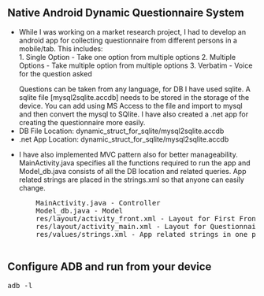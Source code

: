 ## Native Android Dynamic Questionnaire System
<ul>
    <li>While I was working on a market research project, I had to develop an android app for collecting questionnaire from 
    different persons in a mobile/tab. This includes:
    </li>
    1. Single Option - Take one option from multiple options
    2. Multiple Options - Take multiple option from multiple options
    3. Verbatim - Voice for the question asked
</ul>

<ul>Questions can be taken from any language, for DB I have used sqlite. A sqlite file [mysql2sqlite.accdb] needs to be stored 
    in the storage of the device. You can add using MS Access to the file and import to mysql and then convert the mysql to SQlite.
    I have also created a .net app for creating the questionnaire more easily.
    <li>DB File Location: dynamic_struct_for_sqlite/mysql2sqlite.accdb</li>
    <li>.net App Location: dynamic_struct_for_sqlite/mysql2sqlite.accdb</li>    
</ul>

<ul>
<li>I have also implemented MVC pattern also for better manageability. MainActivity.java specifies all the functions required 
    to run the app and Model_db.java consists of all the DB location and related queries. App related strings are placed in the
    strings.xml so that anyone can easily change.
    <pre>
    MainActivity.java - Controller
    Model_db.java - Model
    res/layout/activity_front.xml - Layout for First Front View & Information Fillup
    res/layout/activity_main.xml - Layout for Questionnaire
    res/values/strings.xml - App related strings in one place
    </pre>
</li>

</ul>

## Configure ADB and run from your device

<pre>adb -l</pre>